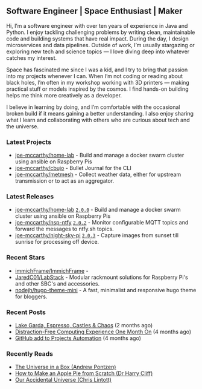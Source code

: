 ## Software Engineer | Space Enthusiast | Maker

Hi, I’m a software engineer with over ten years of experience in Java and Python. I enjoy tackling challenging problems by writing clean, maintainable code and building systems that have real impact. During the day, I design microservices and data pipelines. Outside of work, I’m usually stargazing or exploring new tech and science topics — I love diving deep into whatever catches my interest.

Space has fascinated me since I was a kid, and I try to bring that passion into my projects whenever I can. When I’m not coding or reading about black holes, I’m often in my workshop working with 3D printers — making practical stuff or models inspired by the cosmos. I find hands-on building helps me think more creatively as a developer.

I believe in learning by doing, and I’m comfortable with the occasional broken build if it means gaining a better understanding. I also enjoy sharing what I learn and collaborating with others who are curious about tech and the universe.

### Latest Projects

- [joe-mccarthy/home-lab](https://github.com/joe-mccarthy/home-lab) - Build and manage a docker swarm cluster using ansible on Raspberry Pis
- [joe-mccarthy/cbujo](https://github.com/joe-mccarthy/cbujo) - Bullet Journal for the CLI
- [joe-mccarthy/metmesh](https://github.com/joe-mccarthy/metmesh) - Collect weather data, either for upstream transmission or to act as an aggregator.

### Latest Releases

- [joe-mccarthy/home-lab](https://github.com/joe-mccarthy/home-lab) [`2.0.0`](https://github.com/joe-mccarthy/home-lab/releases/tag/2.0.0) - Build and manage a docker swarm cluster using ansible on Raspberry Pis
- [joe-mccarthy/nsp-ntfy](https://github.com/joe-mccarthy/nsp-ntfy) [`2.0.2`](https://github.com/joe-mccarthy/nsp-ntfy/releases/tag/2.0.2) - Monitor configurable MQTT topics and forward the messages to ntfy.sh topics.
- [joe-mccarthy/night-sky-pi](https://github.com/joe-mccarthy/night-sky-pi) [`2.0.3`](https://github.com/joe-mccarthy/night-sky-pi/releases/tag/2.0.3) - Capture images from sunset till sunrise for processing off device.

### Recent Stars

- [immichFrame/ImmichFrame](https://github.com/immichFrame/ImmichFrame) - 
- [JaredC01/LabStack](https://github.com/JaredC01/LabStack) - Modular rackmount solutions for Raspberry Pi&#39;s and other SBC&#39;s and accessories.
- [nodejh/hugo-theme-mini](https://github.com/nodejh/hugo-theme-mini) - A fast, minimalist and responsive hugo theme for bloggers.

### Recent Posts

- [Lake Garda, Espresso, Castles &amp; Chaos](https://blog.spudlab.xyz/lake-garda-family-adventure/) (2 months ago)
- [Distraction-Free Computing Experience One Month On](https://blog.spudlab.xyz/distrcation-free-computing-experience-one-month-on/) (4 months ago)
- [GitHub add to Projects Automation](https://blog.spudlab.xyz/github-add-to-projects-automation/) (4 months ago)

### Recently Reads
- [The Universe in a Box (Andrew Pontzen)](https://amzn.eu/d/4b6D6UB)
- [How to Make an Apple Pie from Scratch (Dr Harry Cliff)](https://amzn.eu/d/0qUkcpK)
- [Our Accidental Universe (Chris Lintott)](https://amzn.eu/d/hyMlwzR)
